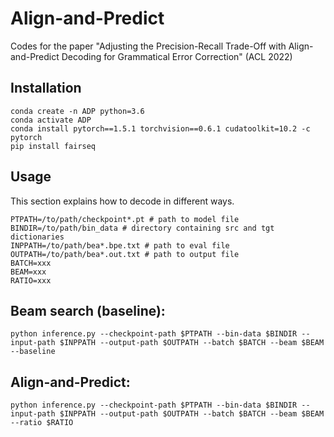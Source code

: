 # Align-and-Predict
Codes for the paper "Adjusting the Precision-Recall Trade-Off with Align-and-Predict Decoding for Grammatical Error Correction" (ACL 2022)


## Installation

```
conda create -n ADP python=3.6
conda activate ADP
conda install pytorch==1.5.1 torchvision==0.6.1 cudatoolkit=10.2 -c pytorch
pip install fairseq
```

## Usage
This section explains how to decode in different ways.
```
PTPATH=/to/path/checkpoint*.pt # path to model file
BINDIR=/to/path/bin_data # directory containing src and tgt dictionaries  
INPPATH=/to/path/bea*.bpe.txt # path to eval file
OUTPATH=/to/path/bea*.out.txt # path to output file
BATCH=xxx
BEAM=xxx
RATIO=xxx
```


## Beam search (baseline):

```
python inference.py --checkpoint-path $PTPATH --bin-data $BINDIR --input-path $INPPATH --output-path $OUTPATH --batch $BATCH --beam $BEAM --baseline
```

## Align-and-Predict:

```
python inference.py --checkpoint-path $PTPATH --bin-data $BINDIR --input-path $INPPATH --output-path $OUTPATH --batch $BATCH --beam $BEAM --ratio $RATIO
```
